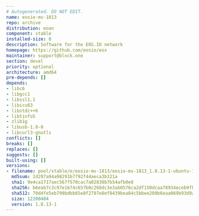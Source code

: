 ```yaml
---
# Autogenerated. DO NOT EDIT.
name: eosio-mv-1813
repo: archive
distribution: eoan
component: stable
installed-size: 0
description: Software for the EOS.IO network
homepage: https://github.com/eosio/eos
maintainer: support@block.one
section: devel
priority: optional
architecture: amd64
pre-depends: []
depends:
- libc6
- libgcc1
- libssl1.1
- libicu63
- libstdc++6
- libtinfo5
- zlib1g
- libusb-1.0-0
- libcurl3-gnutls
conflicts: []
breaks: []
replaces: []
suggests: []
built-using: []
versions:
- filename: pool/stable/e/eosio-mv-1813/eosio-mv-1813_1.8.13-1-ubuntu-19.10_amd64.deb
  md5sum: 2d297a94a98291b7792f44aeca3b321a
  sha1: 9e4ca1717aec567f570cac7a02830b7b54afb0e8
  sha256: b6eab7c3c97e1674c657b0c268dc3e3ab0576ca2df150dcaa78934eceb9fb66c
  sha512: 70d4fe5eb799bdbb65e8f2797e8ef8439bea84c5bbee209b6eaa069b93d9a63cffd3acbd94ff3a1b4ecd85760201d8b8e481308948992488eaad85c3dfed1eb7
  size: 12200404
  version: 1.8.13-1
---
```

